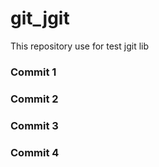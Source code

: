 # git_jgit
This repository use for test jgit lib
### Commit 1
### Commit 2
### Commit 3
### Commit 4
